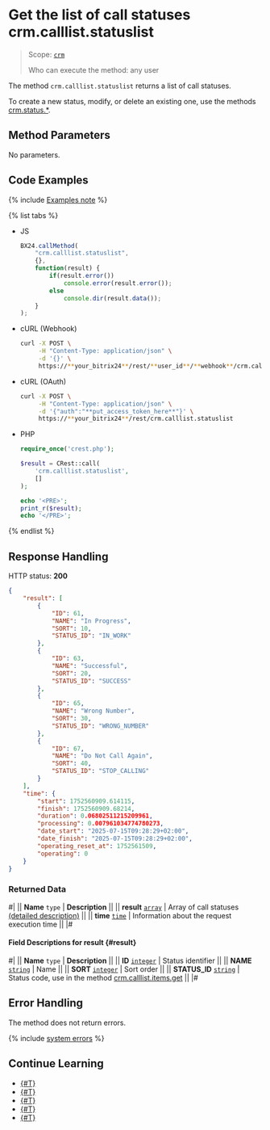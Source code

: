 # Get the list of call statuses crm.calllist.statuslist

> Scope: [`crm`](../../scopes/permissions.md)
>
> Who can execute the method: any user

The method `crm.calllist.statuslist` returns a list of call statuses.

To create a new status, modify, or delete an existing one, use the methods [crm.status.*](../status/index.md).

## Method Parameters

No parameters.

## Code Examples

{% include [Examples note](../../../_includes/examples.md) %}

{% list tabs %}

- JS

    ```js
    BX24.callMethod(
        "crm.calllist.statuslist",
        {},
        function(result) {
            if(result.error())
                console.error(result.error());
            else
                console.dir(result.data());
        }
    );
    ```

- cURL (Webhook)

    ```bash
    curl -X POST \
         -H "Content-Type: application/json" \
         -d '{}' \
         https://**your_bitrix24**/rest/**user_id**/**webhook**/crm.calllist.statuslist
    ```

- cURL (OAuth)

    ```bash
    curl -X POST \
         -H "Content-Type: application/json" \
         -d '{"auth":"**put_access_token_here**"}' \
         https://**your_bitrix24**/rest/crm.calllist.statuslist
    ```

- PHP

    ```php
    require_once('crest.php');

    $result = CRest::call(
        'crm.calllist.statuslist',
        []
    );

    echo '<PRE>';
    print_r($result);
    echo '</PRE>';
    ```

{% endlist %}

## Response Handling

HTTP status: **200**

```json
{
    "result": [
        {
            "ID": 61,
            "NAME": "In Progress",
            "SORT": 10,
            "STATUS_ID": "IN_WORK"
        },
        {
            "ID": 63,
            "NAME": "Successful",
            "SORT": 20,
            "STATUS_ID": "SUCCESS"
        },
        {
            "ID": 65,
            "NAME": "Wrong Number",
            "SORT": 30,
            "STATUS_ID": "WRONG_NUMBER"
        },
        {
            "ID": 67,
            "NAME": "Do Not Call Again",
            "SORT": 40,
            "STATUS_ID": "STOP_CALLING"
        }
    ],
    "time": {
        "start": 1752560909.614115,
        "finish": 1752560909.68214,
        "duration": 0.06802511215209961,
        "processing": 0.007961034774780273,
        "date_start": "2025-07-15T09:28:29+02:00",
        "date_finish": "2025-07-15T09:28:29+02:00",
        "operating_reset_at": 1752561509,
        "operating": 0
    }
}
```

### Returned Data

#|
|| **Name**
`type` | **Description** ||
|| **result**
[`array`](../../data-types.md) | Array of call statuses [(detailed description)](#result) ||
|| **time**
[`time`](../../data-types.md#time) | Information about the request execution time ||
|#

#### Field Descriptions for result {#result}

#|
|| **Name**
`type` | **Description** ||
|| **ID**
[`integer`](../../data-types.md) | Status identifier ||
|| **NAME**
[`string`](../../data-types.md) | Name ||
|| **SORT**
[`integer`](../../data-types.md) | Sort order ||
|| **STATUS_ID**
[`string`](../../data-types.md) | Status code, use in the method [crm.calllist.items.get](./crm-calllist-items-get.md) ||
|#

## Error Handling

The method does not return errors.

{% include [system errors](../../../_includes/system-errors.md) %}

## Continue Learning

- [{#T}](./crm-calllist-add.md)
- [{#T}](./crm-calllist-get.md)
- [{#T}](./crm-calllist-items-get.md)
- [{#T}](./crm-calllist-list.md)
- [{#T}](./crm-calllist-update.md)
